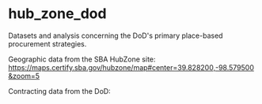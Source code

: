 # hub_zone_dod

Datasets and analysis concerning the DoD's primary place-based procurement strategies.

Geographic data from the SBA HubZone site:  https://maps.certify.sba.gov/hubzone/map#center=39.828200,-98.579500&zoom=5

Contracting data from the DoD: 
